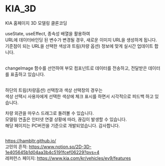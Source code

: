 # KIA_3D
KIA 홈페이지 3D 모델링 클론코딩


useState, useEffect, 종속성 배열을 활용하여<br>
URL에 데이터바인딩 된 변수가 변경될 경우, 새로운 이미지 URL을 생성하게 됩니다.<br>
기준점이 되는 URL을 선택한 색상과 트림(차량 옵션) 정보에 맞게 실시간 업데이트 합니다.<br><br>

changeImage 함수를 선언하여 부모 컴포넌트로 데이터를 전송하고, 전달받은 데이터를 표출하고 있습니다.<br><br>

하단의 트림(차량옵션) 선택창과 색상 선택창의 경우는<br>
색상 선택시 사용자에게 선택한 색상에 체크 표시를 하면서 시각적으로 피드백 하고 있습니다.<br>

차량 외관을 마우스 드래그로 돌려볼 수 있습니다.<br>
모델링 연출은 인터넷 연결 상황에 따라, 끊김이 발생할 수 있습니다.<br>
해당 페이지는 PC버전을 기준으로 개발되었습니다. 감사합니다.<br><br>

https://hambltr.github.io/<br>
고민의 흔적: https://www.notion.so/2D-3D-1e405645b1d04aa3b4c5191fcef06229?pvs=4 <br>
레퍼런스 페이지: https://www.kia.com/kr/vehicles/ev9/features <br>

